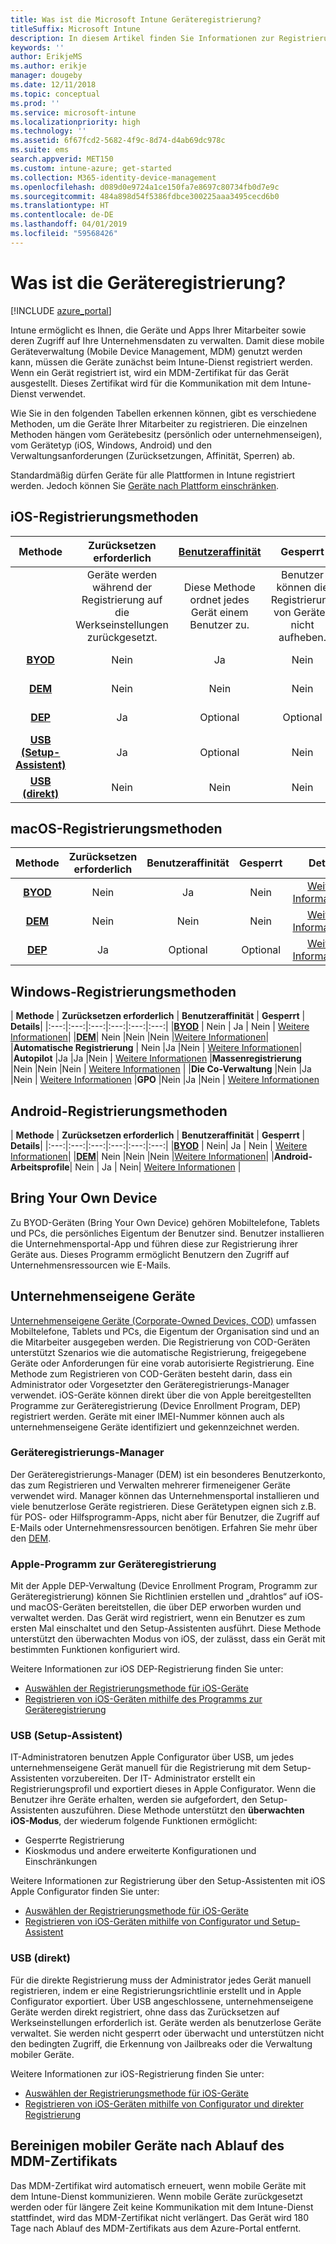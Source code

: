 ```yaml
---
title: Was ist die Microsoft Intune Geräteregistrierung?
titleSuffix: Microsoft Intune
description: In diesem Artikel finden Sie Informationen zur Registrierung bei iOS-, Android- und Windows-Geräten.
keywords: ''
author: ErikjeMS
ms.author: erikje
manager: dougeby
ms.date: 12/11/2018
ms.topic: conceptual
ms.prod: ''
ms.service: microsoft-intune
ms.localizationpriority: high
ms.technology: ''
ms.assetid: 6f67fcd2-5682-4f9c-8d74-d4ab69dc978c
ms.suite: ems
search.appverid: MET150
ms.custom: intune-azure; get-started
ms.collection: M365-identity-device-management
ms.openlocfilehash: d089d0e9724a1ce150fa7e8697c80734fb0d7e9c
ms.sourcegitcommit: 484a898d54f5386fdbce300225aaa3495cecd6b0
ms.translationtype: HT
ms.contentlocale: de-DE
ms.lasthandoff: 04/01/2019
ms.locfileid: "59568426"
---
```

# <a name="what-is-device-enrollment"></a>Was ist die Geräteregistrierung?
[!INCLUDE [azure_portal](./includes/azure_portal.md)]

Intune ermöglicht es Ihnen, die Geräte und Apps Ihrer Mitarbeiter sowie deren Zugriff auf Ihre Unternehmensdaten zu verwalten. Damit diese mobile Geräteverwaltung (Mobile Device Management, MDM) genutzt werden kann, müssen die Geräte zunächst beim Intune-Dienst registriert werden. Wenn ein Gerät registriert ist, wird ein MDM-Zertifikat für das Gerät ausgestellt. Dieses Zertifikat wird für die Kommunikation mit dem Intune-Dienst verwendet.

Wie Sie in den folgenden Tabellen erkennen können, gibt es verschiedene Methoden, um die Geräte Ihrer Mitarbeiter zu registrieren. Die einzelnen Methoden hängen vom Gerätebesitz (persönlich oder unternehmenseigen), vom Gerätetyp (iOS, Windows, Android) und den Verwaltungsanforderungen (Zurücksetzungen, Affinität, Sperren) ab.

Standardmäßig dürfen Geräte für alle Plattformen in Intune registriert werden. Jedoch können Sie [Geräte nach Plattform einschränken](enrollment-restrictions-set.md#set-device-type-restrictions).

## <a name="ios-enrollment-methods"></a>iOS-Registrierungsmethoden

| **Methode** |  **Zurücksetzen erforderlich** |    [**Benutzeraffinität**](device-enrollment-program-enroll-ios.md#create-an-apple-enrollment-profile) |   **Gesperrt** | **Details** |
|:---:|:---:|:---:|:---:|:---:|
| | Geräte werden während der Registrierung auf die Werkseinstellungen zurückgesetzt. |  Diese Methode ordnet jedes Gerät einem Benutzer zu.| Benutzer können die Registrierung von Geräten nicht aufheben.  | |
|**[BYOD](#bring-your-own-device)** | Nein|   Ja |   Nein | [Weitere Informationen](./apple-mdm-push-certificate-get.md)|
|**[DEM](#device-enrollment-manager)**| Nein |Nein |Nein  | [Weitere Informationen](./device-enrollment-program-enroll-ios.md)|
|**[DEP](#apple-device-enrollment-program)**|   Ja |   Optional |  Optional|[Weitere Informationen](./device-enrollment-program-enroll-ios.md)|
|**[USB (Setup-Assistent)](#usb-sa)**| Ja |   Optional |  Nein| [Weitere Informationen](./apple-configurator-setup-assistant-enroll-ios.md)|
|**[USB (direkt)](#usb-direct)**| Nein |    Nein  | Nein|[Weitere Informationen](./apple-configurator-direct-enroll-ios.md)|

## <a name="macos-enrollment-methods"></a>macOS-Registrierungsmethoden
| **Methode** |  **Zurücksetzen erforderlich** |  **Benutzeraffinität** | **Gesperrt** | **Details**|
|:---:|:---:|:---:|:---:|:---:|
|**[BYOD](#bring-your-own-device)** | Nein| Ja | Nein | [Weitere Informationen](./macos-enroll.md)|
|**[DEM](#device-enrollment-manager)**| Nein |Nein |Nein  | [Weitere Informationen](./device-enrollment-manager-enroll.md)|
|**[DEP](#apple-device-enrollment-program)**|   Ja |   Optional |  Optional|[Weitere Informationen](./device-enrollment-program-enroll-macos.md)|


## <a name="windows-enrollment-methods"></a>Windows-Registrierungsmethoden

| **Methode** |  **Zurücksetzen erforderlich** |    **Benutzeraffinität**   |   **Gesperrt** | **Details**|
|:---:|:---:|:---:|:---:|:---:|:---:|
|**[BYOD](#bring-your-own-device)** | Nein |  Ja |   Nein | [Weitere Informationen](windows-enroll.md)|
|**[DEM](#device-enrollment-manager)**| Nein |Nein |Nein  |[Weitere Informationen](device-enrollment-manager-enroll.md)|
|**Automatische Registrierung** | Nein |Ja |Nein | [Weitere Informationen](./windows-enroll.md#enable-windows-10-automatic-enrollment)|
|**Autopilot** |Ja |Ja |Nein | [Weitere Informationen](enrollment-autopilot.md)
|**Massenregistrierung** |Nein |Nein |Nein | [Weitere Informationen](./windows-bulk-enroll.md) |
|**Die Co-Verwaltung** |Nein |Ja |Nein | [Weitere Informationen](https://docs.microsoft.com/sccm/core/clients/manage/co-management-overview)
|**GPO** |Nein |Ja |Nein | [Weitere Informationen](https://docs.microsoft.com/windows/client-management/mdm/enroll-a-windows-10-device-automatically-using-group-policy)


## <a name="android-enrollment-methods"></a>Android-Registrierungsmethoden

| **Methode** |  **Zurücksetzen erforderlich** |    **Benutzeraffinität**   |   **Gesperrt** | **Details**|
|:---:|:---:|:---:|:---:|:---:|:---:|
|**[BYOD](#bring-your-own-device)** | Nein|   Ja |   Nein | [Weitere Informationen](./android-enroll.md)|
|**[DEM](#device-enrollment-manager)**| Nein |Nein |Nein  |[Weitere Informationen](./device-enrollment-manager-enroll.md)|
|**Android-Arbeitsprofile**| Nein | Ja | Nein| [Weitere Informationen](./android-work-profile-enroll.md) |


## <a name="bring-your-own-device"></a>Bring Your Own Device
Zu BYOD-Geräten (Bring Your Own Device) gehören Mobiltelefone, Tablets und PCs, die persönliches Eigentum der Benutzer sind. Benutzer installieren die Unternehmensportal-App und führen diese zur Registrierung ihrer Geräte aus. Dieses Programm ermöglicht Benutzern den Zugriff auf Unternehmensressourcen wie E-Mails.

## <a name="corporate-owned-device"></a>Unternehmenseigene Geräte
[Unternehmenseigene Geräte (Corporate-Owned Devices, COD)](corporate-identifiers-add.md) umfassen Mobiltelefone, Tablets und PCs, die Eigentum der Organisation sind und an die Mitarbeiter ausgegeben werden. Die Registrierung von COD-Geräten unterstützt Szenarios wie die automatische Registrierung, freigegebene Geräte oder Anforderungen für eine vorab autorisierte Registrierung. Eine Methode zum Registrieren von COD-Geräten besteht darin, dass ein Administrator oder Vorgesetzter den Geräteregistrierungs-Manager verwendet. iOS-Geräte können direkt über die von Apple bereitgestellten Programme zur Geräteregistrierung (Device Enrollment Program, DEP) registriert werden. Geräte mit einer IMEI-Nummer können auch als unternehmenseigene Geräte identifiziert und gekennzeichnet werden.

### <a name="device-enrollment-manager"></a>Geräteregistrierungs-Manager
Der Geräteregistrierungs-Manager (DEM) ist ein besonderes Benutzerkonto, das zum Registrieren und Verwalten mehrerer firmeneigener Geräte verwendet wird. Manager können das Unternehmensportal installieren und viele benutzerlose Geräte registrieren. Diese Gerätetypen eignen sich z.B. für POS- oder Hilfsprogramm-Apps, nicht aber für Benutzer, die Zugriff auf E-Mails oder Unternehmensressourcen benötigen. Erfahren Sie mehr über den [DEM](./device-enrollment-manager-enroll.md). 

### <a name="apple-device-enrollment-program"></a>Apple-Programm zur Geräteregistrierung
Mit der Apple DEP-Verwaltung (Device Enrollment Program, Programm zur Geräteregistrierung) können Sie Richtlinien erstellen und „drahtlos“ auf iOS- und macOS-Geräten bereitstellen, die über DEP erworben wurden und verwaltet werden. Das Gerät wird registriert, wenn ein Benutzer es zum ersten Mal einschaltet und den Setup-Assistenten ausführt. Diese Methode unterstützt den überwachten Modus von iOS, der zulässt, dass ein Gerät mit bestimmten Funktionen konfiguriert wird.

Weitere Informationen zur iOS DEP-Registrierung finden Sie unter:

- [Auswählen der Registrierungsmethode für iOS-Geräte](ios-enroll.md)
- [Registrieren von iOS-Geräten mithilfe des Programms zur Geräteregistrierung](https://docs.microsoft.com/intune/device-restrictions-ios#device-enrollment-program)

### <a name="usb-sa"></a>USB (Setup-Assistent)
IT-Administratoren benutzen Apple Configurator über USB, um jedes unternehmenseigene Gerät manuell für die Registrierung mit dem Setup-Assistenten vorzubereiten. Der IT- Administrator erstellt ein Registrierungsprofil und exportiert dieses in Apple Configurator. Wenn die Benutzer ihre Geräte erhalten, werden sie aufgefordert, den Setup-Assistenten auszuführen. Diese Methode unterstützt den **überwachten iOS-Modus**, der wiederum folgende Funktionen ermöglicht:
  - Gesperrte Registrierung
  - Kioskmodus und andere erweiterte Konfigurationen und Einschränkungen

Weitere Informationen zur Registrierung über den Setup-Assistenten mit iOS Apple Configurator finden Sie unter:

- [Auswählen der Registrierungsmethode für iOS-Geräte](enrollment-method-choose-ios.md)
- [Registrieren von iOS-Geräten mithilfe von Configurator und Setup-Assistent](apple-configurator-setup-assistant-enroll-ios.md)

### <a name="usb-direct"></a>USB (direkt)
Für die direkte Registrierung muss der Administrator jedes Gerät manuell registrieren, indem er eine Registrierungsrichtlinie erstellt und in Apple Configurator exportiert. Über USB angeschlossene, unternehmenseigene Geräte werden direkt registriert, ohne dass das Zurücksetzen auf Werkseinstellungen erforderlich ist. Geräte werden als benutzerlose Geräte verwaltet. Sie werden nicht gesperrt oder überwacht und unterstützen nicht den bedingten Zugriff, die Erkennung von Jailbreaks oder die Verwaltung mobiler Geräte.

Weitere Informationen zur iOS-Registrierung finden Sie unter:

- [Auswählen der Registrierungsmethode für iOS-Geräte](enrollment-method-choose-ios.md)
- [Registrieren von iOS-Geräten mithilfe von Configurator und direkter Registrierung](apple-configurator-direct-enroll-ios.md)

## <a name="mobile-device-cleanup-after-mdm-certificate-expiration"></a>Bereinigen mobiler Geräte nach Ablauf des MDM-Zertifikats

Das MDM-Zertifikat wird automatisch erneuert, wenn mobile Geräte mit dem Intune-Dienst kommunizieren. Wenn mobile Geräte zurückgesetzt werden oder für längere Zeit keine Kommunikation mit dem Intune-Dienst stattfindet, wird das MDM-Zertifikat nicht verlängert. Das Gerät wird 180 Tage nach Ablauf des MDM-Zertifikats aus dem Azure-Portal entfernt.
